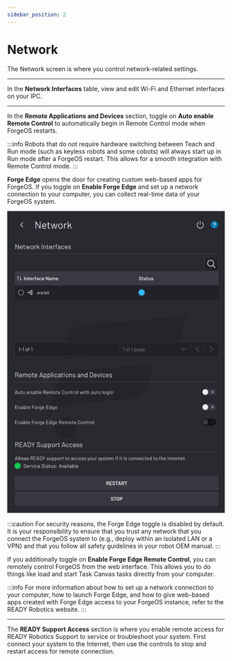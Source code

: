 ```yaml
---
sidebar_position: 2
---
```


# Network

The Network screen is where you control network-related settings.

---

In the **Network Interfaces** table, view and edit Wi-Fi and Ethernet interfaces on your IPC.

---

In the **Remote Applications and Devices** section, toggle on **Auto enable Remote Control** to automatically begin in Remote Control mode when ForgeOS restarts.

:::info
Robots that do not require hardware switching between Teach and Run mode \(such as keyless robots and some cobots\) will always start up in Run mode after a ForgeOS restart. This allows for a smooth integration with Remote Control mode.
:::

**Forge Edge** opens the door for creating custom web-based apps for ForgeOS. If you toggle on **Enable Forge Edge** and set up a network connection to your computer, you can collect real-time data of your ForgeOS system.

![](../Images/Settings/Network.png)

:::caution
For security reasons, the Forge Edge toggle is disabled by default. It is your responsibility to ensure that you trust any network that you connect the ForgeOS system to \(e.g., deploy within an isolated LAN or a VPN\) and that you follow all safety guidelines in your robot OEM manual.
:::

If you additionally toggle on **Enable Forge Edge Remote Control**, you can remotely control ForgeOS from the web interface. This allows you to do things like load and start Task Canvas tasks directly from your computer.

:::info
For more information about how to set up a network connection to your computer, how to launch Forge Edge, and how to give web-based apps created with Forge Edge access to your ForgeOS instance, refer to the READY Robotics website.
:::

---

The **READY Support Access** section is where you enable remote access for READY Robotics Support to service or troubleshoot your system. First connect your system to the Internet, then use the controls to stop and restart access for remote connection.
